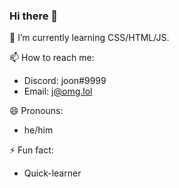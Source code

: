 ### Hi there 👋

🌱 I’m currently learning CSS/HTML/JS.

📫 How to reach me:
- Discord: joon#9999
- Email: j@omg.lol

😄 Pronouns:
- he/him

⚡ Fun fact:
- Quick-learner

<!--
**joonkyu/joonkyu** is a ✨ _special_ ✨ repository because its `README.md` (this file) appears on your GitHub profile.

Here are some ideas to get you started:

- 🔭 I’m currently working on ...
- 🌱 I’m currently learning ...
- 👯 I’m looking to collaborate on ...
- 🤔 I’m looking for help with ...
- 💬 Ask me about ...
- 📫 How to reach me: ...
- 😄 Pronouns: ...
- ⚡ Fun fact: ...
-->
